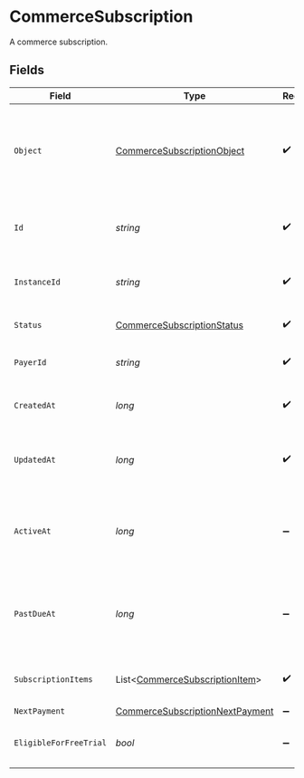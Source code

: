 # CommerceSubscription

A commerce subscription.


## Fields

| Field                                                                                         | Type                                                                                          | Required                                                                                      | Description                                                                                   |
| --------------------------------------------------------------------------------------------- | --------------------------------------------------------------------------------------------- | --------------------------------------------------------------------------------------------- | --------------------------------------------------------------------------------------------- |
| `Object`                                                                                      | [CommerceSubscriptionObject](../../Models/Components/CommerceSubscriptionObject.md)           | :heavy_check_mark:                                                                            | String representing the object's type. Objects of the same type share the same value.         |
| `Id`                                                                                          | *string*                                                                                      | :heavy_check_mark:                                                                            | Unique identifier for the commerce subscription.                                              |
| `InstanceId`                                                                                  | *string*                                                                                      | :heavy_check_mark:                                                                            | The ID of the instance this subscription belongs to.                                          |
| `Status`                                                                                      | [CommerceSubscriptionStatus](../../Models/Components/CommerceSubscriptionStatus.md)           | :heavy_check_mark:                                                                            | The current status of the subscription.                                                       |
| `PayerId`                                                                                     | *string*                                                                                      | :heavy_check_mark:                                                                            | The ID of the payer for this subscription.                                                    |
| `CreatedAt`                                                                                   | *long*                                                                                        | :heavy_check_mark:                                                                            | Unix timestamp (milliseconds) of creation.                                                    |
| `UpdatedAt`                                                                                   | *long*                                                                                        | :heavy_check_mark:                                                                            | Unix timestamp (milliseconds) of last update.                                                 |
| `ActiveAt`                                                                                    | *long*                                                                                        | :heavy_minus_sign:                                                                            | Unix timestamp (milliseconds) when the subscription became active.                            |
| `PastDueAt`                                                                                   | *long*                                                                                        | :heavy_minus_sign:                                                                            | Unix timestamp (milliseconds) when the subscription became past due.                          |
| `SubscriptionItems`                                                                           | List<[CommerceSubscriptionItem](../../Models/Components/CommerceSubscriptionItem.md)>         | :heavy_check_mark:                                                                            | Array of subscription items in this subscription.                                             |
| `NextPayment`                                                                                 | [CommerceSubscriptionNextPayment](../../Models/Components/CommerceSubscriptionNextPayment.md) | :heavy_minus_sign:                                                                            | N/A                                                                                           |
| `EligibleForFreeTrial`                                                                        | *bool*                                                                                        | :heavy_minus_sign:                                                                            | Whether the payer is eligible for a free trial.                                               |